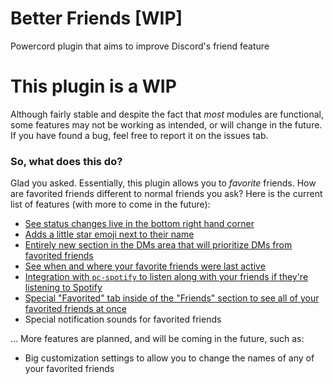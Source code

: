 # Better Friends [WIP]
Powercord plugin that aims to improve Discord's friend feature

# This plugin is a WIP
Although fairly stable and despite the fact that *most* modules are functional, some features may not be working as intended, or will change in the future.
If you have found a bug, feel free to report it on the issues tab.

### So, what does this do?
Glad you asked. Essentially, this plugin allows you to *favorite* friends. 
How are favorited friends different to normal friends you ask? Here is the current list of features (with more to come in the future):

* [See status changes live in the bottom right hand corner](https://massive-legend.nevulo.xyz/ZDW25DI9.gif)
* [Adds a little star emoji next to their name](https://massive-legend.nevulo.xyz/QhzivMAb.png)
* [Entirely new section in the DMs area that will prioritize DMs from favorited friends](https://massive-legend.nevulo.xyz/f11PuwZH.png)
* [See when and where your favorite friends were last active](https://massive-legend.nevulo.xyz/DOZPdrTn.mp4)
* [Integration with `pc-spotify` to listen along with your friends if they're listening to Spotify](https://massive-legend.nevulo.xyz/tCO7Kn55.mp4)
* [Special "Favorited" tab inside of the "Friends" section to see all of your favorited friends at once](https://massive-legend.nevulo.xyz/Lp76IzAp.png)
* Special notification sounds for favorited friends

... More features are planned, and will be coming in the future, such as:

* Big customization settings to allow you to change the names of any of your favorited friends
